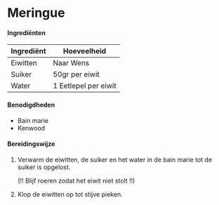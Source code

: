 # Meringue

#### Ingrediënten

| Ingrediënt | Hoeveelheid          |
| ---------- | -------------------- |
| Eiwitten   | Naar Wens            |
| Suiker     | 50gr per eiwit       |
| Water      | 1 Eetlepel per eiwit |

#### Benodigdheden

- Bain marie
- Kenwood

#### Bereidingswijze

1. Verwarm de eiwitten, de suiker en het water in de bain marie tot de suiker is opgelost.

   (!! Blijf roeren zodat het eiwit niet stolt !!)

2. Klop de eiwitten op tot stijve pieken.

